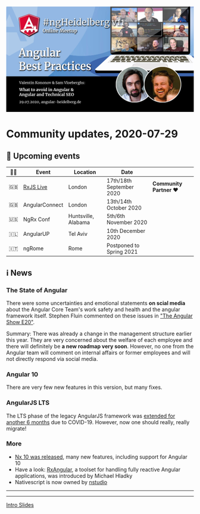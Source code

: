 ![Banner](ngHeidelbergv11.jpg)

# Community updates, 2020-07-29

## 📅 Upcoming events

| 🏳️‍🌈 | Event | Location | Date | |
|------|------|-----|------|-----|
| 🇬🇧 | [RxJS Live](https://www.rxjs.live/) | London | 17th/18th September 2020 | **Community Partner ❤️** |
| 🇬🇧 | AngularConnect | London | 13th/14th October 2020 | |
| 🇺🇸 | NgRx Conf | Huntsville, Alabama | 5th/6th November 2020 | |
| 🇮🇱 | AngularUP | Tel Aviv | 10th December 2020 | |
| 🇮🇹 | ngRome | Rome | Postponed to Spring 2021 | |

## ℹ️ News

### The State of Angular

There were some uncertainties and emotional statements __on scial media__ about the Angular Core Team's work safety and health and the angular framework itself. Stephen Fluin commented on these issues in ["The Angular Show E20"](https://open.spotify.com/episode/2zn7uTeNTHVjmGVsg5HDnb).

Summary: There was already a change in the management structure earlier this year. They are very concerned about the welfare of each employee and there will definitely be __a new roadmap very soon__. However, no one from the Angular team will comment on internal affairs or former employees and will not directly respond via social media.

### Angular 10 

There are very few new features in this version, but many fixes.

### AngularJS LTS

The LTS phase of the legacy AngularJS framework was [extended for another 6 months](https://twitter.com/angular/status/1287780634572857357) due to COVID-19. However, now one should really, really migrate!

### More

* [Nx 10 was released](https://blog.nrwl.io/more-customizable-workspaces-angular-10-support-better-webstorm-jest-integration-and-more-in-nx-c9b2bd967166), many new features, including support for Angular 10
* Have a look: [RxAngular](https://github.com/BioPhoton/rx-angular), a toolset for handling fully reactive Angular applications, was introduced by Michael Hladky
* Nativescript is now owned by [nstudio](https://nstudio.io/)



----

<!--
## Promo codes:


<img src="logos/rxjs-live.png" width="40%" alt="RxJS Live logo">

**Promo code:** `ngheidelberg` – with this promo-code, you'll get a 20% discount on the conference tickets.  

-->

----

[Intro Slides](https://docs.google.com/presentation/d/1Go-TaZuGqOnPnuosteaIbwBeRmkDaRxTcGRjmOavFjs/edit?usp=sharing)


